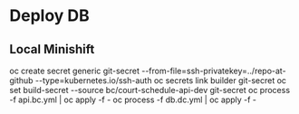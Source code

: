 # Deploy DB

## Local Minishift

oc create secret generic git-secret --from-file=ssh-privatekey=../repo-at-github --type=kubernetes.io/ssh-auth
oc secrets link builder git-secret
oc set build-secret --source bc/court-schedule-api-dev git-secret
oc process -f api.bc.yml | oc apply -f -
oc process -f db.dc.yml | oc apply -f -
